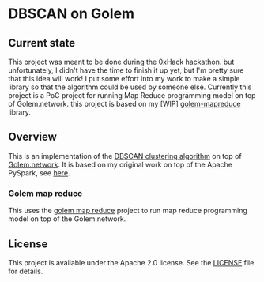 # DBSCAN on Golem
## Current state
This project was meant to be done during the 0xHack hackathon. but unfortunately, I didn't have the time to finish it up yet, but I'm pretty sure that this idea will work! I put some effort into my work to make a simple library so that the algorithm could be used by someone else.
Currently this project is a PoC project for running Map Reduce programming model on top of Golem.network. this project is based on my [WIP] [golem-mapreduce](https://github.com/hhio618/golem-mapreduce) library.
## Overview
This is an implementation of the [DBSCAN clustering algorithm](http://en.wikipedia.org/wiki/DBSCAN) 
on top of [Golem.network](http://Golem.network/). It is based on my original work on top of the Apache PySpark, see [here](https://github.com/hhio618/dbscan-pysprak).
### Golem map reduce
This uses the [golem map reduce](https://github.com/hhio618/golem-maprerduce) project to run map reduce programming model on top of the Golem.network.

## License

This project is available under the Apache 2.0 license. 
See the [LICENSE](LICENSE) file for details.

